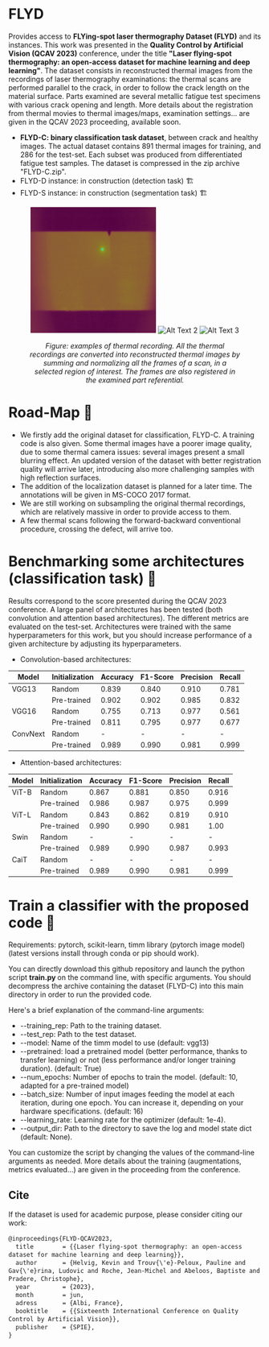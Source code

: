 # FLYD
Provides access to **FLYing-spot laser thermography Dataset (FLYD)** and its instances. This work was presented in the **Quality Control by Artificial Vision (QCAV 2023)** conference, under the title **"Laser flying-spot thermography: an open-access dataset for machine learning and deep learning"**. The dataset consists in reconstructed thermal images from the recordings of laser thermography examinations: the thermal scans are performed parallel to the crack, in order to follow the crack length on the material surface. Parts examined are several metallic fatigue test specimens with various crack opening and length. More details about the registration from thermal movies to thermal images/maps, examination settings... are given in the QCAV 2023 proceeding, available soon.

- **FLYD-C: binary classification task dataset**, between crack and healthy images. The actual dataset contains 891 thermal images for training, and 286 for the test-set. Each subset was produced from differentiated fatigue test samples. The dataset is compressed in the zip archive "FLYD-C.zip".
- FLYD-D instance: in construction (detection task) :building_construction:	
- FLYD-S instance: in construction (segmentation task) :building_construction:	

<!-- Align images to the center -->
<figure>
<p align="center">
  <img src="example_scan1.gif" alt="Alt Text 1" width="250" height="250">
  <img src="example_scan2.gif" alt="Alt Text 2" width="250" height="250">
  <img src="example_scan3.gif" alt="Alt Text 3" width="250" height="250">
</p>
<figcaption style="text-align: center; font-style: italic;"> <p> <i> Figure: examples of thermal recording. All the thermal recordings are converted into reconstructed thermal images by summing and normalizing all the frames of a scan, in a selected region of interest. The frames are also registered in the examined part referential. </i> </p> </figcaption>
</figure>

# Road-Map :construction:
-  We firstly add the original dataset for classification, FLYD-C. A training code is also given. Some thermal images have a poorer image quality, due to some thermal camera issues: several images present a small blurring effect. An updated version of the dataset with better registration quality will arrive later, introducing also more challenging samples with high reflection surfaces. 
-  The addition of the localization dataset is planned for a later time. The annotations will be given in MS-COCO 2017 format. 
-  We are still working on subsampling the original thermal recordings, which are relatively massive in order to provide access to them.
-  A few thermal scans following the forward-backward conventional procedure, crossing the defect, will arrive too.

# Benchmarking some architectures (classification task) :memo:
Results correspond to the score presented during the QCAV 2023 conference. A large panel of architectures has been tested (both convolution and attention based architectures). The different metrics are evaluated on the test-set. Architectures were trained with the same hyperparameters for this work, but you should increase performance of a given architecture by adjusting its hyperparameters. 

- Convolution-based architectures:

| Model           | Initialization | Accuracy |  F1-Score | Precision | Recall |
|-----------------|----------------|----------|-----------|-----------|--------|
| VGG13           | Random         | 0.839    | 0.840     | 0.910     | 0.781  |
|                 | Pre-trained    | 0.902    | 0.902     | 0.985     | 0.832  |
| VGG16           | Random         | 0.755    | 0.713     | 0.977     | 0.561  |
|                 | Pre-trained    | 0.811    | 0.795     | 0.977     | 0.677  |
| ConvNext        | Random         | -        | -         | -         | -      |
|                 | Pre-trained    | 0.989    | 0.990     | 0.981     | 0.999  |


- Attention-based architectures: 

| Model           | Initialization | Accuracy |  F1-Score | Precision | Recall |
|-----------------|----------------|----------|-----------|-----------|--------|
| ViT-B           | Random         | 0.867    | 0.881     | 0.850     | 0.916  |
|                 | Pre-trained    | 0.986    | 0.987     | 0.975     | 0.999  |
| ViT-L           | Random         | 0.843    | 0.862     | 0.819     | 0.910  |
|                 | Pre-trained    | 0.990    | 0.990     | 0.981     | 1.00   |
| Swin            | Random         | -        | -         | -         | -      |
|                 | Pre-trained    | 0.989     | 0.990    | 0.987     | 0.993  |
| CaiT            | Random         | -        | -         | -         | -      |
|                 | Pre-trained    | 0.989     | 0.990    | 0.981     | 0.999  |

# Train a classifier with the proposed code :rocket:	
Requirements: pytorch, scikit-learn, timm library (pytorch image model) (latest versions install through conda or pip should work).

You can directly download this github repository and launch the python script <strong> train.py </strong> on the command line, with specific arguments. You should decompress the archive containing the dataset (FLYD-C) into this main directory in order to run the provided code.

Here's a brief explanation of the command-line arguments:
- --training_rep: Path to the training dataset.
- --test_rep: Path to the test dataset.
- --model: Name of the timm model to use (default: vgg13)
- --pretrained: load a pretrained model (better performance, thanks to transfer learning) or not (less performance and/or longer training duration). (default: True)  
- --num_epochs: Number of epochs to train the model. (default: 10, adapted for a pre-trained model) 
- --batch_size: Number of input images feeding the model at each iteration, during one epoch. You can increase it, depending on your hardware specifications. (default: 16) 
- --learning_rate: Learning rate for the optimizer (default: 1e-4).
- --output_dir: Path to the directory to save the log and model state dict (default: None).

You can customize the script by changing the values of the command-line arguments as needed. More details about the training (augmentations, metrics evaluated...) are given in the proceeding from the conference. 

## Cite
If the dataset is used for academic purpose, please consider citing our work: 

```
@inproceedings{FLYD-QCAV2023,
  title        = {{Laser flying-spot thermography: an open-access dataset for machine learning and deep learning}},
  author       = {Helvig, Kevin and Trouv{\'e}-Peloux, Pauline and Gav{\'e}rina, Ludovic and Roche, Jean-Michel and Abeloos, Baptiste and Pradere, Christophe},
  year         = {2023},
  month        = jun,
  adress       = {Albi, France},
  booktitle    = {{Sixteenth International Conference on Quality Control by Artificial Vision}},
  publisher    = {SPIE},
}
```
